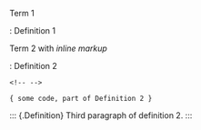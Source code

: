 Term 1

:   Definition 1

Term 2 with *inline markup*

:   Definition 2

```{=html}
<!-- -->
```
    { some code, part of Definition 2 }

::: {.Definition}
Third paragraph of definition 2.
:::
